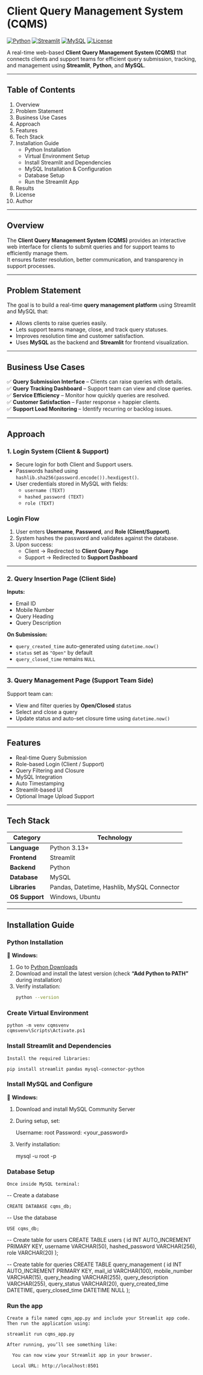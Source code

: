 # Client Query Management System (CQMS)

[![Python](https://img.shields.io/badge/Python-3.10%2B-blue.svg)](https://www.python.org/)
[![Streamlit](https://img.shields.io/badge/Framework-Streamlit-red)](https://streamlit.io/)
[![MySQL](https://img.shields.io/badge/Database-MySQL-orange)](https://www.mysql.com/)
[![License](https://img.shields.io/badge/License-MIT-green)](./LICENSE)

A real-time web-based **Client Query Management System (CQMS)** that connects clients and support teams for efficient query submission, tracking, and management using **Streamlit**, **Python**, and **MySQL**.

---

## Table of Contents

1. Overview
2. Problem Statement
3. Business Use Cases
4. Approach
5. Features
6. Tech Stack
7. Installation Guide
    - Python Installation
    - Virtual Environment Setup
    - Install Streamlit and Dependencies
    - MySQL Installation & Configuration
    - Database Setup
    - Run the Streamlit App
8. Results
9. License
10. Author

---

## Overview

The **Client Query Management System (CQMS)** provides an interactive web interface for clients to submit queries and for support teams to efficiently manage them.  
It ensures faster resolution, better communication, and transparency in support processes.

---

## Problem Statement

The goal is to build a real-time **query management platform** using Streamlit and MySQL that:

- Allows clients to raise queries easily.  
- Lets support teams manage, close, and track query statuses.  
- Improves resolution time and customer satisfaction.  
- Uses **MySQL** as the backend and **Streamlit** for frontend visualization.

---

## Business Use Cases

✅ **Query Submission Interface** – Clients can raise queries with details.  
✅ **Query Tracking Dashboard** – Support team can view and close queries.  
✅ **Service Efficiency** – Monitor how quickly queries are resolved.  
✅ **Customer Satisfaction** – Faster response = happier clients.  
✅ **Support Load Monitoring** – Identify recurring or backlog issues.

---

##  Approach

### 1. Login System (Client & Support)

- Secure login for both Client and Support users.
- Passwords hashed using `hashlib.sha256(password.encode()).hexdigest()`.
- User credentials stored in MySQL with fields:  
  - `username (TEXT)`  
  - `hashed_password (TEXT)`  
  - `role (TEXT)`

### Login Flow

1. User enters **Username**, **Password**, and **Role (Client/Support)**.  
2. System hashes the password and validates against the database.  
3. Upon success:
   - Client → Redirected to **Client Query Page**  
   - Support → Redirected to **Support Dashboard**

---

### 2. Query Insertion Page (Client Side)

**Inputs:**
- Email ID  
- Mobile Number  
- Query Heading  
- Query Description  

**On Submission:**
- `query_created_time` auto-generated using `datetime.now()`  
- `status` set as `"Open"` by default  
- `query_closed_time` remains `NULL`

---

### 3. Query Management Page (Support Team Side)

Support team can:
- View and filter queries by **Open/Closed** status  
- Select and close a query  
- Update status and auto-set closure time using `datetime.now()`

---

## Features

- Real-time Query Submission  
- Role-based Login (Client / Support)  
- Query Filtering and Closure  
- MySQL Integration  
- Auto Timestamping  
- Streamlit-based UI  
- Optional Image Upload Support  

---

## Tech Stack

| Category | Technology |
|-----------|-------------|
| **Language** | Python 3.13+ |
| **Frontend** | Streamlit |
| **Backend** | Python |
| **Database** | MySQL |
| **Libraries** | Pandas, Datetime, Hashlib, MySQL Connector |
| **OS Support** | Windows, Ubuntu |

---

## Installation Guide

### Python Installation

🔹 **Windows:**
1. Go to [Python Downloads](https://www.python.org/downloads/)
2. Download and install the latest version (check **“Add Python to PATH”** during installation)
3. Verify installation:
   ```bash
   python --version

### Create Virtual Environment

    python -m venv cqmsvenv
    cqmsvenv\Scripts\Activate.ps1

### Install Streamlit and Dependencies

    Install the required libraries:

    pip install streamlit pandas mysql-connector-python

### Install MySQL and Configure

🔹 **Windows:**
1. Download and install MySQL Community Server

2. During setup, set:
    
    Username: root
    Password: <your_password>

3. Verify installation:
    
    mysql -u root -p

### Database Setup
    Once inside MySQL terminal:

-- Create a database

    CREATE DATABASE cqms_db;

-- Use the database

    USE cqms_db;

-- Create table for users
CREATE TABLE users (
  id INT AUTO_INCREMENT PRIMARY KEY,
  username VARCHAR(50),
  hashed_password VARCHAR(256),
  role VARCHAR(20)
);

-- Create table for queries
CREATE TABLE query_management (
  id INT AUTO_INCREMENT PRIMARY KEY,
  mail_id VARCHAR(100),
  mobile_number VARCHAR(15),
  query_heading VARCHAR(255),
  query_description VARCHAR(255),
  query_status VARCHAR(20),
  query_created_time DATETIME,
  query_closed_time DATETIME NULL
);



### Run the app
    Create a file named cqms_app.py and include your Streamlit app code.
    Then run the application using:

    streamlit run cqms_app.py

    After running, you’ll see something like:

      You can now view your Streamlit app in your browser.

      Local URL: http://localhost:8501
